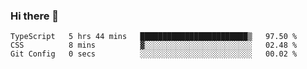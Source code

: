 ### Hi there 👋

<!--START_SECTION:waka-->

```text
TypeScript   5 hrs 44 mins   ████████████████████████▒   97.50 %
CSS          8 mins          ▓░░░░░░░░░░░░░░░░░░░░░░░░   02.48 %
Git Config   0 secs          ░░░░░░░░░░░░░░░░░░░░░░░░░   00.02 %
```

<!--END_SECTION:waka-->
